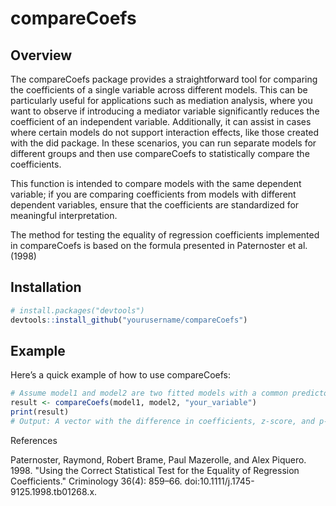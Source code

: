 # compareCoefs

## Overview  
The compareCoefs package provides a straightforward tool for comparing the coefficients of a single variable across different models. This can be particularly useful for applications such as mediation analysis, where you want to observe if introducing a mediator variable significantly reduces the coefficient of an independent variable. Additionally, it can assist in cases where certain models do not support interaction effects, like those created with the did package. In these scenarios, you can run separate models for different groups and then use compareCoefs to statistically compare the coefficients.  

This function is intended to compare models with the same dependent variable; if you are comparing coefficients from models with different dependent variables, ensure that the coefficients are standardized for meaningful interpretation.  

The method for testing the equality of regression coefficients implemented in compareCoefs is based on the formula presented in Paternoster et al. (1998)  

## Installation 
```r
# install.packages("devtools")  
devtools::install_github("yourusername/compareCoefs")  
```

## Example
Here’s a quick example of how to use compareCoefs:
```r
# Assume model1 and model2 are two fitted models with a common predictor variable  
result <- compareCoefs(model1, model2, "your_variable")  
print(result)  
# Output: A vector with the difference in coefficients, z-score, and p-value.  
```
References  

Paternoster, Raymond, Robert Brame, Paul Mazerolle, and Alex Piquero. 1998. "Using the Correct Statistical Test for the Equality of Regression Coefficients." Criminology 36(4): 859–66. doi:10.1111/j.1745-9125.1998.tb01268.x.

